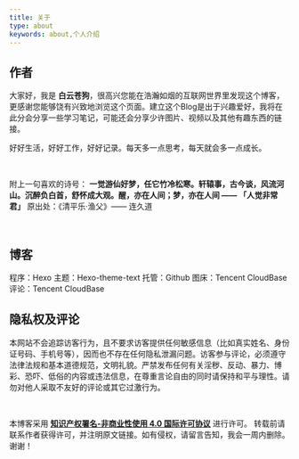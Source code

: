 ```yaml
---
title: 关于
type: about
keywords: about,个人介绍
---
```


## 作者
大家好，我是 **白云苍狗**，很高兴您能在浩瀚如烟的互联网世界里发现这个博客，更感谢您能够饶有兴致地浏览这个页面。建立这个Blog是出于兴趣爱好，我将在此分会分享一些学习笔记，可能还会分享少许图片、视频以及其他有趣东西的链接。
<br/>

好好生活，好好工作，好好记录。每天多一点思考，每天就会多一点成长。

<br/>

附上一句喜欢的诗号： **一觉游仙好梦，任它竹冷松寒。轩辕事，古今谈，风流河山。沉醉负白首，舒怀成大观。醒，亦在人间；梦，亦在人间 ——  「人觉非常君」**
原出处：《清平乐‧渔父》—— 连久道  

<br/>

## 博客
程序：Hexo 
主题：Hexo-theme-text 
托管：Github 
图床：Tencent CloudBase
评论：Tencent CloudBase
<br/>

## 隐私权及评论
本网站不会追踪访客行为，且不要求访客提供任何敏感信息（比如真实姓名、身份证号码、手机号等），因而也不存在任何隐私泄漏问题。访客参与评论，必须遵守法律法规和基本道德规范，文明礼貌。严禁发布任何有关淫秽、反动、暴力、博彩、恐吓、低俗的内容或违法信息，在尊重言论自由的同时请保持和平与理性。请勿对他人采取不友好的评论或其它过激行为。

<br/>

本博客采用 <strong>[知识产权署名-非商业性使用 4.0 国际许可协议](https://creativecommons.org/licenses/by-nc-sa/4.0/deed.zh)</strong> 进行许可。
转载前请联系作者获得许可，并注明原文链接。如有侵权，请留言告知，我会一周内删除。谢谢！